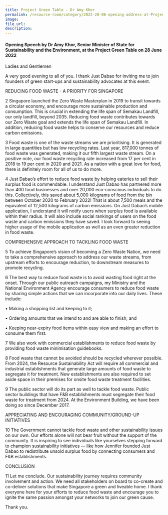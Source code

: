 ```yaml
---  
title: Project Green Table - Dr Amy Khor  
permalink: /resource-room/category/2022-28-06-opening-address-at-Project-Green-Table-by-SMS Dr Amy Khor/  
image:  
file_url:  
description:  
---  
```


#### Opening Speech by Dr Amy Khor, Senior Minister of State for Sustainability and the Environment, at the Project Green Table on 28 June 2022  

Ladies and Gentlemen

A very good evening to all of you. I thank Just Dabao for inviting me to join founders of green start-ups and sustainability advocates at this event.

REDUCING FOOD WASTE - A PRIORITY FOR SINGAPORE

2	Singapore launched the Zero Waste Masterplan in 2019 to transit towards a circular economy, and encourage more sustainable production and consumption. This is crucial in extending the life span of Semakau Landfill, our only landfill, beyond 2035. Reducing food waste contributes towards our Zero Waste goal and extends the life span of Semakau Landfill. In addition, reducing food waste helps to conserve our resources and reduce carbon emissions.

3 Food waste is one of the waste streams we are prioritising. It is generated in large quantities but has low recycling rates. Last year, 817,000 tonnes of food waste was generated, making it our fifth largest waste stream. On a positive note, our food waste recycling rate increased from 17 per cent in 2018 to 19 per cent in 2020 and 2021. As a nation with a great love for food, there is definitely room for all of us to do more.

4	Just Dabao’s effort to reduce food waste by helping eateries to sell their surplus food is commendable. I understand Just Dabao has partnered more than 400 food businesses and over 20,000 eco-conscious individuals to do this. Collectively, this saved about 5,000 kilograms of food from the bin between October 2020 to February 2022! That is about 7,500 meals and the equivalent of 12,500 kilograms of carbon emissions. On Just Dabao’s mobile application, I understand it will notify users when surplus food is available within their radius. It will also include social rankings of users on the food waste and carbon emissions they have saved. I look forward to seeing higher usage of the mobile application as well as an even greater reduction in food waste.

COMPREHENSIVE APPROACH TO TACKLING FOOD WASTE

5	To achieve Singapore’s vision of becoming a Zero Waste Nation, we need to take a comprehensive approach to address our waste streams, from upstream efforts to encourage reduction, to downstream measures to promote recycling.

6	The best way to reduce food waste is to avoid wasting food right at the onset. Through our public outreach campaigns, my Ministry and the National Environment Agency encourage consumers to reduce food waste by sharing simple actions that we can incorporate into our daily lives. These include:

•	 Making a shopping list and keeping to it;

•	 Ordering amounts that we intend to and are able to finish; and 

•	 Keeping near-expiry food items within easy view and making an effort to consume them first.  

7	We also work with commercial establishments to reduce food waste by providing food waste minimisation guidebooks.

8	Food waste that cannot be avoided should be recycled wherever possible. From 2024, the Resource Sustainability Act will require all commercial and industrial establishments that generate large amounts of food waste to segregate it for treatment. New establishments are also required to set aside space in their premises for onsite food waste treatment facilities.

9	The public sector will do its part as well to tackle food waste. Public sector buildings that have F&B establishments must segregate their food waste for treatment from 2024. At the Environment Building, we have been doing so since December 2017.

APPRECIATING AND ENCOURAGING COMMUNITY/GROUND-UP INITIATIVES

10	The Government cannot tackle food waste and other sustainability issues on our own. Our efforts alone will not bear fruit without the support of the community. It is inspiring to see individuals like yourselves stepping forward to champion sustainability initiatives — like how Jennifer founded Just Dabao to redistribute unsold surplus food by connecting consumers and F&B establishments.

CONCLUSION

11	Let me conclude. Our sustainability journey requires community involvement and action. We need all stakeholders on board to co-create and co-deliver solutions that make Singapore a green and liveable home. I thank everyone here for your efforts to reduce food waste and encourage you to ignite the same passion amongst your networks to join our green cause.

Thank you.
